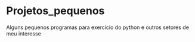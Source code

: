 # Projetos_pequenos
Alguns pequenos programas para exercício do python e outros setores de meu interesse
